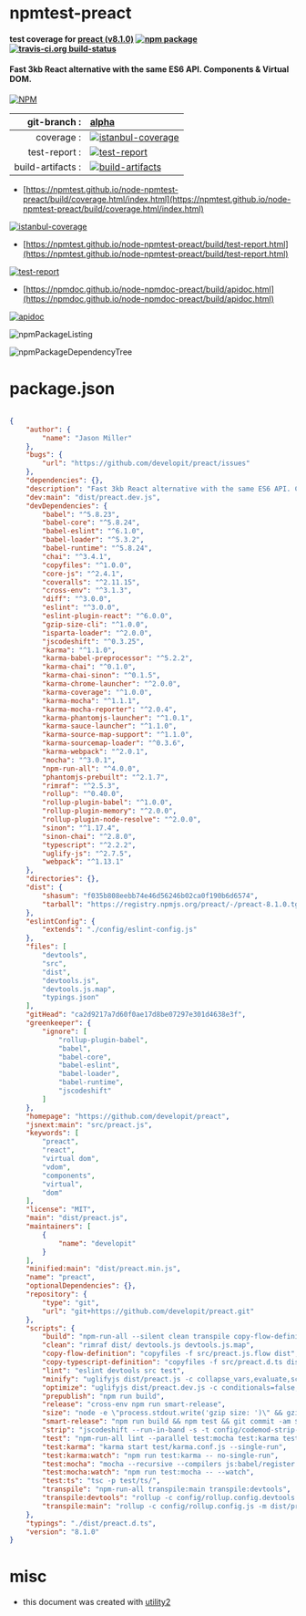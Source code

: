 # npmtest-preact

#### test coverage for  [preact (v8.1.0)](https://github.com/developit/preact)  [![npm package](https://img.shields.io/npm/v/npmtest-preact.svg?style=flat-square)](https://www.npmjs.org/package/npmtest-preact) [![travis-ci.org build-status](https://api.travis-ci.org/npmtest/node-npmtest-preact.svg)](https://travis-ci.org/npmtest/node-npmtest-preact)

#### Fast 3kb React alternative with the same ES6 API. Components & Virtual DOM.

[![NPM](https://nodei.co/npm/preact.png?downloads=true&downloadRank=true&stars=true)](https://www.npmjs.com/package/preact)

| git-branch : | [alpha](https://github.com/npmtest/node-npmtest-preact/tree/alpha)|
|--:|:--|
| coverage : | [![istanbul-coverage](https://npmtest.github.io/node-npmtest-preact/build/coverage.badge.svg)](https://npmtest.github.io/node-npmtest-preact/build/coverage.html/index.html)|
| test-report : | [![test-report](https://npmtest.github.io/node-npmtest-preact/build/test-report.badge.svg)](https://npmtest.github.io/node-npmtest-preact/build/test-report.html)|
| build-artifacts : | [![build-artifacts](https://npmtest.github.io/node-npmtest-preact/glyphicons_144_folder_open.png)](https://github.com/npmtest/node-npmtest-preact/tree/gh-pages/build)|

- [https://npmtest.github.io/node-npmtest-preact/build/coverage.html/index.html](https://npmtest.github.io/node-npmtest-preact/build/coverage.html/index.html)

[![istanbul-coverage](https://npmtest.github.io/node-npmtest-preact/build/screenCapture.buildCi.browser.%252Ftmp%252Fbuild%252Fcoverage.lib.html.png)](https://npmtest.github.io/node-npmtest-preact/build/coverage.html/index.html)

- [https://npmtest.github.io/node-npmtest-preact/build/test-report.html](https://npmtest.github.io/node-npmtest-preact/build/test-report.html)

[![test-report](https://npmtest.github.io/node-npmtest-preact/build/screenCapture.buildCi.browser.%252Ftmp%252Fbuild%252Ftest-report.html.png)](https://npmtest.github.io/node-npmtest-preact/build/test-report.html)

- [https://npmdoc.github.io/node-npmdoc-preact/build/apidoc.html](https://npmdoc.github.io/node-npmdoc-preact/build/apidoc.html)

[![apidoc](https://npmdoc.github.io/node-npmdoc-preact/build/screenCapture.buildCi.browser.%252Ftmp%252Fbuild%252Fapidoc.html.png)](https://npmdoc.github.io/node-npmdoc-preact/build/apidoc.html)

![npmPackageListing](https://npmtest.github.io/node-npmtest-preact/build/screenCapture.npmPackageListing.svg)

![npmPackageDependencyTree](https://npmtest.github.io/node-npmtest-preact/build/screenCapture.npmPackageDependencyTree.svg)



# package.json

```json

{
    "author": {
        "name": "Jason Miller"
    },
    "bugs": {
        "url": "https://github.com/developit/preact/issues"
    },
    "dependencies": {},
    "description": "Fast 3kb React alternative with the same ES6 API. Components & Virtual DOM.",
    "dev:main": "dist/preact.dev.js",
    "devDependencies": {
        "babel": "^5.8.23",
        "babel-core": "^5.8.24",
        "babel-eslint": "^6.1.0",
        "babel-loader": "^5.3.2",
        "babel-runtime": "^5.8.24",
        "chai": "^3.4.1",
        "copyfiles": "^1.0.0",
        "core-js": "^2.4.1",
        "coveralls": "^2.11.15",
        "cross-env": "^3.1.3",
        "diff": "^3.0.0",
        "eslint": "^3.0.0",
        "eslint-plugin-react": "^6.0.0",
        "gzip-size-cli": "^1.0.0",
        "isparta-loader": "^2.0.0",
        "jscodeshift": "^0.3.25",
        "karma": "^1.1.0",
        "karma-babel-preprocessor": "^5.2.2",
        "karma-chai": "^0.1.0",
        "karma-chai-sinon": "^0.1.5",
        "karma-chrome-launcher": "^2.0.0",
        "karma-coverage": "^1.0.0",
        "karma-mocha": "^1.1.1",
        "karma-mocha-reporter": "^2.0.4",
        "karma-phantomjs-launcher": "^1.0.1",
        "karma-sauce-launcher": "^1.1.0",
        "karma-source-map-support": "^1.1.0",
        "karma-sourcemap-loader": "^0.3.6",
        "karma-webpack": "^2.0.1",
        "mocha": "^3.0.1",
        "npm-run-all": "^4.0.0",
        "phantomjs-prebuilt": "^2.1.7",
        "rimraf": "^2.5.3",
        "rollup": "^0.40.0",
        "rollup-plugin-babel": "^1.0.0",
        "rollup-plugin-memory": "^2.0.0",
        "rollup-plugin-node-resolve": "^2.0.0",
        "sinon": "^1.17.4",
        "sinon-chai": "^2.8.0",
        "typescript": "^2.2.2",
        "uglify-js": "^2.7.5",
        "webpack": "^1.13.1"
    },
    "directories": {},
    "dist": {
        "shasum": "f035b808eebb74e46d56246b02ca0f190b6d6574",
        "tarball": "https://registry.npmjs.org/preact/-/preact-8.1.0.tgz"
    },
    "eslintConfig": {
        "extends": "./config/eslint-config.js"
    },
    "files": [
        "devtools",
        "src",
        "dist",
        "devtools.js",
        "devtools.js.map",
        "typings.json"
    ],
    "gitHead": "ca2d9217a7d60f0ae17d8be07297e301d4638e3f",
    "greenkeeper": {
        "ignore": [
            "rollup-plugin-babel",
            "babel",
            "babel-core",
            "babel-eslint",
            "babel-loader",
            "babel-runtime",
            "jscodeshift"
        ]
    },
    "homepage": "https://github.com/developit/preact",
    "jsnext:main": "src/preact.js",
    "keywords": [
        "preact",
        "react",
        "virtual dom",
        "vdom",
        "components",
        "virtual",
        "dom"
    ],
    "license": "MIT",
    "main": "dist/preact.js",
    "maintainers": [
        {
            "name": "developit"
        }
    ],
    "minified:main": "dist/preact.min.js",
    "name": "preact",
    "optionalDependencies": {},
    "repository": {
        "type": "git",
        "url": "git+https://github.com/developit/preact.git"
    },
    "scripts": {
        "build": "npm-run-all --silent clean transpile copy-flow-definition copy-typescript-definition strip optimize minify size",
        "clean": "rimraf dist/ devtools.js devtools.js.map",
        "copy-flow-definition": "copyfiles -f src/preact.js.flow dist",
        "copy-typescript-definition": "copyfiles -f src/preact.d.ts dist",
        "lint": "eslint devtools src test",
        "minify": "uglifyjs dist/preact.js -c collapse_vars,evaluate,screw_ie8,unsafe,loops=false,keep_fargs=false,pure_getters,unused,dead_code -m -o dist/preact.min.js -p relative --in-source-map dist/preact.js.map --source-map dist/preact.min.js.map",
        "optimize": "uglifyjs dist/preact.dev.js -c conditionals=false,sequences=false,loops=false,join_vars=false,collapse_vars=false --pure-funcs=Object.defineProperty --mangle-props --mangle-regex=\"/^(_|normalizedNodeName|nextBase|prev[CPS]|_parentC)/\" --name-cache config/properties.json -b width=120,quote_style=3 -o dist/preact.js -p relative --in-source-map dist/preact.dev.js.map --source-map dist/preact.js.map",
        "prepublish": "npm run build",
        "release": "cross-env npm run smart-release",
        "size": "node -e \"process.stdout.write('gzip size: ')\" && gzip-size dist/preact.min.js",
        "smart-release": "npm run build && npm test && git commit -am $npm_package_version && git tag $npm_package_version && git push && git push --tags && npm publish",
        "strip": "jscodeshift --run-in-band -s -t config/codemod-strip-tdz.js dist/preact.dev.js && jscodeshift --run-in-band -s -t config/codemod-const.js dist/preact.dev.js",
        "test": "npm-run-all lint --parallel test:mocha test:karma test:ts",
        "test:karma": "karma start test/karma.conf.js --single-run",
        "test:karma:watch": "npm run test:karma -- no-single-run",
        "test:mocha": "mocha --recursive --compilers js:babel/register test/shared test/node",
        "test:mocha:watch": "npm run test:mocha -- --watch",
        "test:ts": "tsc -p test/ts/",
        "transpile": "npm-run-all transpile:main transpile:devtools",
        "transpile:devtools": "rollup -c config/rollup.config.devtools.js -o devtools.js -m devtools.js.map",
        "transpile:main": "rollup -c config/rollup.config.js -m dist/preact.dev.js.map -n preact -o dist/preact.dev.js"
    },
    "typings": "./dist/preact.d.ts",
    "version": "8.1.0"
}
```



# misc
- this document was created with [utility2](https://github.com/kaizhu256/node-utility2)
